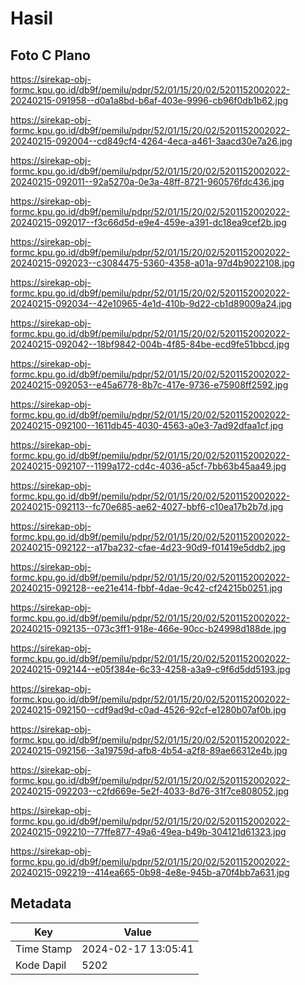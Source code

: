 # Hasil

## Foto C Plano

https://sirekap-obj-formc.kpu.go.id/db9f/pemilu/pdpr/52/01/15/20/02/5201152002022-20240215-091958--d0a1a8bd-b6af-403e-9996-cb96f0db1b62.jpg

https://sirekap-obj-formc.kpu.go.id/db9f/pemilu/pdpr/52/01/15/20/02/5201152002022-20240215-092004--cd849cf4-4264-4eca-a461-3aacd30e7a26.jpg

https://sirekap-obj-formc.kpu.go.id/db9f/pemilu/pdpr/52/01/15/20/02/5201152002022-20240215-092011--92a5270a-0e3a-48ff-8721-960576fdc436.jpg

https://sirekap-obj-formc.kpu.go.id/db9f/pemilu/pdpr/52/01/15/20/02/5201152002022-20240215-092017--f3c66d5d-e9e4-459e-a391-dc18ea9cef2b.jpg

https://sirekap-obj-formc.kpu.go.id/db9f/pemilu/pdpr/52/01/15/20/02/5201152002022-20240215-092023--c3084475-5360-4358-a01a-97d4b9022108.jpg

https://sirekap-obj-formc.kpu.go.id/db9f/pemilu/pdpr/52/01/15/20/02/5201152002022-20240215-092034--42e10965-4e1d-410b-9d22-cb1d89009a24.jpg

https://sirekap-obj-formc.kpu.go.id/db9f/pemilu/pdpr/52/01/15/20/02/5201152002022-20240215-092042--18bf9842-004b-4f85-84be-ecd9fe51bbcd.jpg

https://sirekap-obj-formc.kpu.go.id/db9f/pemilu/pdpr/52/01/15/20/02/5201152002022-20240215-092053--e45a6778-8b7c-417e-9736-e75908ff2592.jpg

https://sirekap-obj-formc.kpu.go.id/db9f/pemilu/pdpr/52/01/15/20/02/5201152002022-20240215-092100--1611db45-4030-4563-a0e3-7ad92dfaa1cf.jpg

https://sirekap-obj-formc.kpu.go.id/db9f/pemilu/pdpr/52/01/15/20/02/5201152002022-20240215-092107--1199a172-cd4c-4036-a5cf-7bb63b45aa49.jpg

https://sirekap-obj-formc.kpu.go.id/db9f/pemilu/pdpr/52/01/15/20/02/5201152002022-20240215-092113--fc70e685-ae62-4027-bbf6-c10ea17b2b7d.jpg

https://sirekap-obj-formc.kpu.go.id/db9f/pemilu/pdpr/52/01/15/20/02/5201152002022-20240215-092122--a17ba232-cfae-4d23-90d9-f01419e5ddb2.jpg

https://sirekap-obj-formc.kpu.go.id/db9f/pemilu/pdpr/52/01/15/20/02/5201152002022-20240215-092128--ee21e414-fbbf-4dae-9c42-cf24215b0251.jpg

https://sirekap-obj-formc.kpu.go.id/db9f/pemilu/pdpr/52/01/15/20/02/5201152002022-20240215-092135--073c3ff1-918e-466e-90cc-b24998d188de.jpg

https://sirekap-obj-formc.kpu.go.id/db9f/pemilu/pdpr/52/01/15/20/02/5201152002022-20240215-092144--e05f384e-6c33-4258-a3a9-c9f6d5dd5193.jpg

https://sirekap-obj-formc.kpu.go.id/db9f/pemilu/pdpr/52/01/15/20/02/5201152002022-20240215-092150--cdf9ad9d-c0ad-4526-92cf-e1280b07af0b.jpg

https://sirekap-obj-formc.kpu.go.id/db9f/pemilu/pdpr/52/01/15/20/02/5201152002022-20240215-092156--3a19759d-afb8-4b54-a2f8-89ae66312e4b.jpg

https://sirekap-obj-formc.kpu.go.id/db9f/pemilu/pdpr/52/01/15/20/02/5201152002022-20240215-092203--c2fd669e-5e2f-4033-8d76-31f7ce808052.jpg

https://sirekap-obj-formc.kpu.go.id/db9f/pemilu/pdpr/52/01/15/20/02/5201152002022-20240215-092210--77ffe877-49a6-49ea-b49b-304121d61323.jpg

https://sirekap-obj-formc.kpu.go.id/db9f/pemilu/pdpr/52/01/15/20/02/5201152002022-20240215-092219--414ea665-0b98-4e8e-945b-a70f4bb7a631.jpg


## Metadata

| Key        | Value               |
| ---------- | ------------------- |
| Time Stamp | 2024-02-17 13:05:41 |
| Kode Dapil | 5202                |



